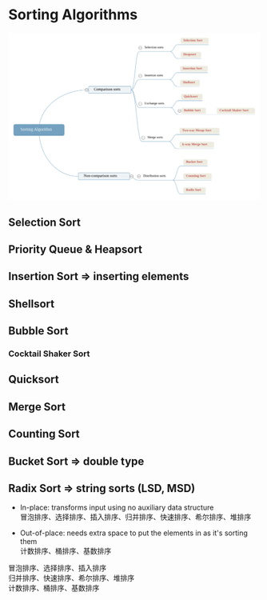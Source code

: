 # Sorting Algorithms
![](img/Sorting+Algorithm.svg)


## Selection Sort

## Priority Queue & Heapsort

## Insertion Sort => inserting elements

## Shellsort

## Bubble Sort

### Cocktail Shaker Sort

## Quicksort



## Merge Sort


## Counting Sort

## Bucket Sort => double type

## Radix Sort => string sorts (LSD, MSD)


- In-place: transforms input using no auxiliary data structure  
冒泡排序、选择排序、插入排序、归并排序、快速排序、希尔排序、堆排序  

- Out-of-place: needs extra space to put the elements in as it's sorting them  
计数排序、桶排序、基数排序  

冒泡排序、选择排序、插入排序  
归并排序、快速排序、希尔排序、堆排序  
计数排序、桶排序、基数排序  
